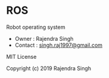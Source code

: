 # ROS
Robot operating system
* Owner : Rajendra Singh
* Contact : singh.raj1997@gmail.com

MIT License

Copyright (c) 2019 Rajendra Singh

